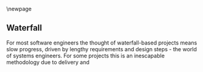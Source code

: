 \newpage

## Waterfall

For most software engineers the thought of waterfall-based projects means slow progress, driven by lengthy requirements and design steps - the world of systems engineers.  For some projects this is an inescapable methodology due to delivery and
